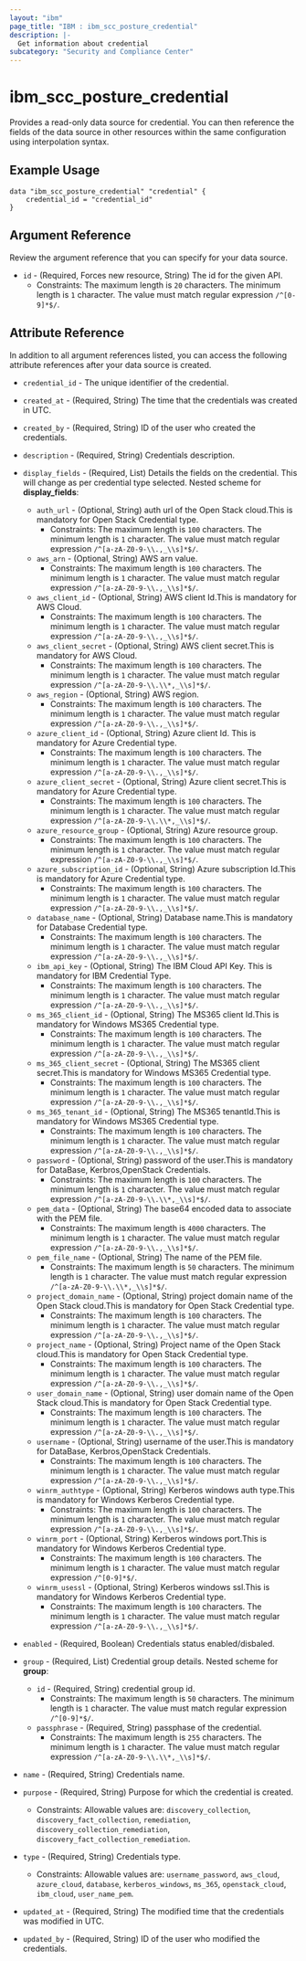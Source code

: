 ```yaml
---
layout: "ibm"
page_title: "IBM : ibm_scc_posture_credential"
description: |-
  Get information about credential
subcategory: "Security and Compliance Center"
---
```


# ibm_scc_posture_credential

Provides a read-only data source for credential. You can then reference the fields of the data source in other resources within the same configuration using interpolation syntax.

## Example Usage

```hcl
data "ibm_scc_posture_credential" "credential" {
	credential_id = "credential_id"
}
```

## Argument Reference

Review the argument reference that you can specify for your data source.

* `id` - (Required, Forces new resource, String) The id for the given API.
  * Constraints: The maximum length is `20` characters. The minimum length is `1` character. The value must match regular expression `/^[0-9]*$/`.

## Attribute Reference

In addition to all argument references listed, you can access the following attribute references after your data source is created.

* `credential_id` - The unique identifier of the credential.
* `created_at` - (Required, String) The time that the credentials was created in UTC.

* `created_by` - (Required, String) ID of the user who created the credentials.

* `description` - (Required, String) Credentials description.

* `display_fields` - (Required, List) Details the fields on the credential. This will change as per credential type selected.
Nested scheme for **display_fields**:
	* `auth_url` - (Optional, String) auth url of the Open Stack cloud.This is mandatory for Open Stack Credential type.
	  * Constraints: The maximum length is `100` characters. The minimum length is `1` character. The value must match regular expression `/^[a-zA-Z0-9-\\.,_\\s]*$/`.
	* `aws_arn` - (Optional, String) AWS arn value.
	  * Constraints: The maximum length is `100` characters. The minimum length is `1` character. The value must match regular expression `/^[a-zA-Z0-9-\\.,_\\s]*$/`.
	* `aws_client_id` - (Optional, String) AWS client Id.This is mandatory for AWS Cloud.
	  * Constraints: The maximum length is `100` characters. The minimum length is `1` character. The value must match regular expression `/^[a-zA-Z0-9-\\.,_\\s]*$/`.
	* `aws_client_secret` - (Optional, String) AWS client secret.This is mandatory for AWS Cloud.
	  * Constraints: The maximum length is `100` characters. The minimum length is `1` character. The value must match regular expression `/^[a-zA-Z0-9-\\.\\*,_\\s]*$/`.
	* `aws_region` - (Optional, String) AWS region.
	  * Constraints: The maximum length is `100` characters. The minimum length is `1` character. The value must match regular expression `/^[a-zA-Z0-9-\\.,_\\s]*$/`.
	* `azure_client_id` - (Optional, String) Azure client Id. This is mandatory for Azure Credential type.
	  * Constraints: The maximum length is `100` characters. The minimum length is `1` character. The value must match regular expression `/^[a-zA-Z0-9-\\.,_\\s]*$/`.
	* `azure_client_secret` - (Optional, String) Azure client secret.This is mandatory for Azure Credential type.
	  * Constraints: The maximum length is `100` characters. The minimum length is `1` character. The value must match regular expression `/^[a-zA-Z0-9-\\.\\*,_\\s]*$/`.
	* `azure_resource_group` - (Optional, String) Azure resource group.
	  * Constraints: The maximum length is `100` characters. The minimum length is `1` character. The value must match regular expression `/^[a-zA-Z0-9-\\.,_\\s]*$/`.
	* `azure_subscription_id` - (Optional, String) Azure subscription Id.This is mandatory for Azure Credential type.
	  * Constraints: The maximum length is `100` characters. The minimum length is `1` character. The value must match regular expression `/^[a-zA-Z0-9-\\.,_\\s]*$/`.
	* `database_name` - (Optional, String) Database name.This is mandatory for Database Credential type.
	  * Constraints: The maximum length is `100` characters. The minimum length is `1` character. The value must match regular expression `/^[a-zA-Z0-9-\\.,_\\s]*$/`.
	* `ibm_api_key` - (Optional, String) The IBM Cloud API Key. This is mandatory for IBM Credential Type.
	  * Constraints: The maximum length is `100` characters. The minimum length is `1` character. The value must match regular expression `/^[a-zA-Z0-9-\\.,_\\s]*$/`.
	* `ms_365_client_id` - (Optional, String) The MS365 client Id.This is mandatory for Windows MS365 Credential type.
	  * Constraints: The maximum length is `100` characters. The minimum length is `1` character. The value must match regular expression `/^[a-zA-Z0-9-\\.,_\\s]*$/`.
	* `ms_365_client_secret` - (Optional, String) The MS365 client secret.This is mandatory for Windows MS365 Credential type.
	  * Constraints: The maximum length is `100` characters. The minimum length is `1` character. The value must match regular expression `/^[a-zA-Z0-9-\\.,_\\s]*$/`.
	* `ms_365_tenant_id` - (Optional, String) The MS365 tenantId.This is mandatory for Windows MS365 Credential type.
	  * Constraints: The maximum length is `100` characters. The minimum length is `1` character. The value must match regular expression `/^[a-zA-Z0-9-\\.,_\\s]*$/`.
	* `password` - (Optional, String) password of the user.This is mandatory for DataBase, Kerbros,OpenStack Credentials.
	  * Constraints: The maximum length is `100` characters. The minimum length is `1` character. The value must match regular expression `/^[a-zA-Z0-9-\\.\\*,_\\s]*$/`.
	* `pem_data` - (Optional, String) The base64 encoded data to associate with the PEM file.
	  * Constraints: The maximum length is `4000` characters. The minimum length is `1` character. The value must match regular expression `/^[a-zA-Z0-9-\\.,_\\s]*$/`.
	* `pem_file_name` - (Optional, String) The name of the PEM file.
	  * Constraints: The maximum length is `50` characters. The minimum length is `1` character. The value must match regular expression `/^[a-zA-Z0-9-\\.\\*,_\\s]*$/`.
	* `project_domain_name` - (Optional, String) project domain name of the Open Stack cloud.This is mandatory for Open Stack Credential type.
	  * Constraints: The maximum length is `100` characters. The minimum length is `1` character. The value must match regular expression `/^[a-zA-Z0-9-\\.,_\\s]*$/`.
	* `project_name` - (Optional, String) Project name of the Open Stack cloud.This is mandatory for Open Stack Credential type.
	  * Constraints: The maximum length is `100` characters. The minimum length is `1` character. The value must match regular expression `/^[a-zA-Z0-9-\\.,_\\s]*$/`.
	* `user_domain_name` - (Optional, String) user domain name of the Open Stack cloud.This is mandatory for Open Stack Credential type.
	  * Constraints: The maximum length is `100` characters. The minimum length is `1` character. The value must match regular expression `/^[a-zA-Z0-9-\\.,_\\s]*$/`.
	* `username` - (Optional, String) username of the user.This is mandatory for DataBase, Kerbros,OpenStack Credentials.
	  * Constraints: The maximum length is `100` characters. The minimum length is `1` character. The value must match regular expression `/^[a-zA-Z0-9-\\.,_\\s]*$/`.
	* `winrm_authtype` - (Optional, String) Kerberos windows auth type.This is mandatory for Windows Kerberos Credential type.
	  * Constraints: The maximum length is `100` characters. The minimum length is `1` character. The value must match regular expression `/^[a-zA-Z0-9-\\.,_\\s]*$/`.
	* `winrm_port` - (Optional, String) Kerberos windows port.This is mandatory for Windows Kerberos Credential type.
	  * Constraints: The maximum length is `100` characters. The minimum length is `1` character. The value must match regular expression `/^[0-9]*$/`.
	* `winrm_usessl` - (Optional, String) Kerberos windows ssl.This is mandatory for Windows Kerberos Credential type.
	  * Constraints: The maximum length is `100` characters. The minimum length is `1` character. The value must match regular expression `/^[a-zA-Z0-9-\\.,_\\s]*$/`.

* `enabled` - (Required, Boolean) Credentials status enabled/disbaled.

* `group` - (Required, List) Credential group details.
Nested scheme for **group**:
	* `id` - (Required, String) credential group id.
	  * Constraints: The maximum length is `50` characters. The minimum length is `1` character. The value must match regular expression `/^[0-9]*$/`.
	* `passphrase` - (Required, String) passphase of the credential.
	  * Constraints: The maximum length is `255` characters. The minimum length is `1` character. The value must match regular expression `/^[a-zA-Z0-9-\\.\\*,_\\s]*$/`.

* `name` - (Required, String) Credentials name.

* `purpose` - (Required, String) Purpose for which the credential is created.
  * Constraints: Allowable values are: `discovery_collection`, `discovery_fact_collection`, `remediation`, `discovery_collection_remediation`, `discovery_fact_collection_remediation`.

* `type` - (Required, String) Credentials type.
  * Constraints: Allowable values are: `username_password`, `aws_cloud`, `azure_cloud`, `database`, `kerberos_windows`, `ms_365`, `openstack_cloud`, `ibm_cloud`, `user_name_pem`.

* `updated_at` - (Required, String) The modified time that the credentials was modified in UTC.

* `updated_by` - (Required, String) ID of the user who modified the credentials.

